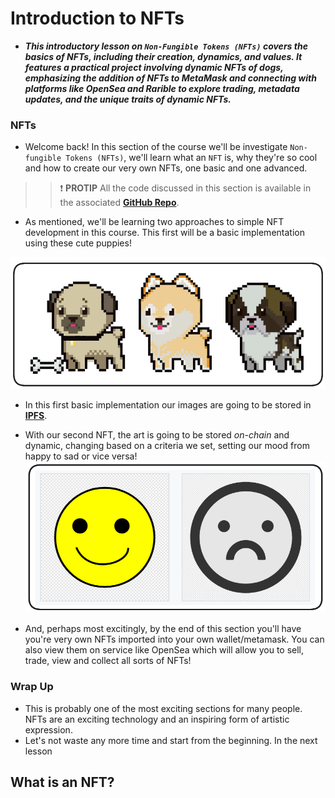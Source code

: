 # Introduction to NFTs
- ***This introductory lesson on `Non-Fungible Tokens (NFTs)` covers the basics of NFTs, including their creation, dynamics, and values. It features a practical project involving dynamic NFTs of dogs, emphasizing the addition of NFTs to MetaMask and connecting with platforms like OpenSea and Rarible to explore trading, metadata updates, and the unique traits of dynamic NFTs.***

### NFTs
- Welcome back! In this section of the course we'll be investigate `Non-fungible Tokens (NFTs)`, we'll learn what an `NFT` is, why they're so cool and how to create our very own NFTs, one basic and one advanced.

>> ❗ **PROTIP** All the code discussed in this section is available in the associated **[GitHub Repo](https://github.com/Cyfrin/foundry-nft-cu)**.

- As mentioned, we'll be learning two approaches to simple NFT development in this course. This first will be a basic implementation using these cute puppies!

![alt text](Images/image.png)

- In this first basic implementation our images are going to be stored in **[IPFS](https://ipfs.tech/)**.
- With our second NFT, the art is going to be stored _on-chain_ and dynamic, changing based on a criteria we set, setting our mood from happy to sad or vice versa!
![alt text](<Images/image copy.png>)

- And, perhaps most excitingly, by the end of this section you'll have you're very own NFTs imported into your own wallet/metamask. You can also view them on service like OpenSea which will allow you to sell, trade, view and collect all sorts of NFTs!

### Wrap Up
- This is probably one of the most exciting sections for many people. NFTs are an exciting technology and an inspiring form of artistic expression.
- Let's not waste any more time and start from the beginning. In the next lesson 

**What is an NFT?**
- 
